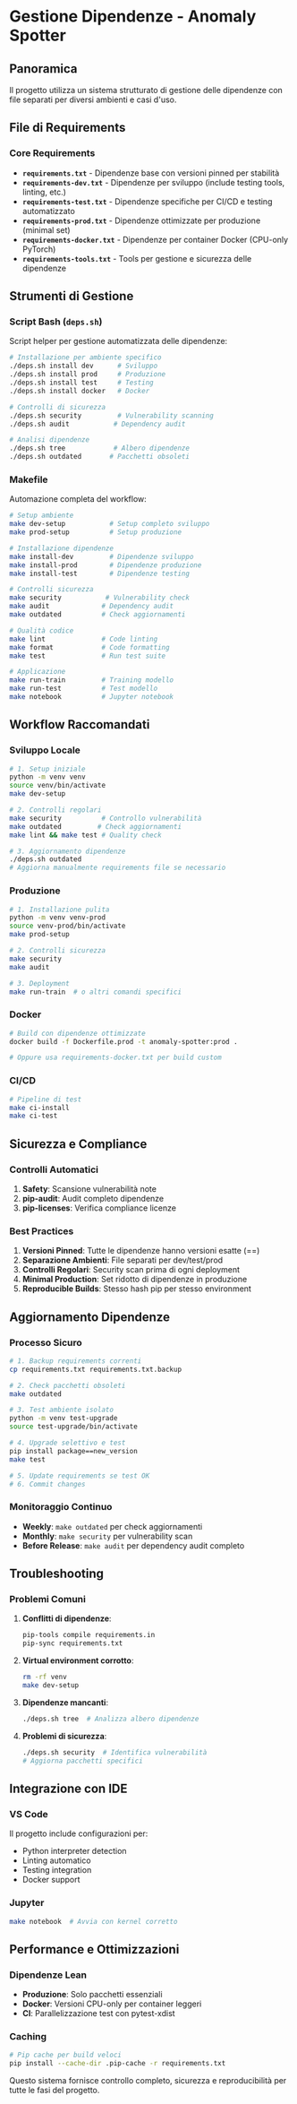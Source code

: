 # Gestione Dipendenze - Anomaly Spotter

## Panoramica

Il progetto utilizza un sistema strutturato di gestione delle dipendenze con file separati per diversi ambienti e casi d'uso.

## File di Requirements

### Core Requirements

- **`requirements.txt`** - Dipendenze base con versioni pinned per stabilità
- **`requirements-dev.txt`** - Dipendenze per sviluppo (include testing tools, linting, etc.)
- **`requirements-test.txt`** - Dipendenze specifiche per CI/CD e testing automatizzato
- **`requirements-prod.txt`** - Dipendenze ottimizzate per produzione (minimal set)
- **`requirements-docker.txt`** - Dipendenze per container Docker (CPU-only PyTorch)
- **`requirements-tools.txt`** - Tools per gestione e sicurezza delle dipendenze

## Strumenti di Gestione

### Script Bash (`deps.sh`)

Script helper per gestione automatizzata delle dipendenze:

```bash
# Installazione per ambiente specifico
./deps.sh install dev      # Sviluppo
./deps.sh install prod     # Produzione
./deps.sh install test     # Testing
./deps.sh install docker   # Docker

# Controlli di sicurezza
./deps.sh security         # Vulnerability scanning
./deps.sh audit           # Dependency audit

# Analisi dipendenze
./deps.sh tree            # Albero dipendenze
./deps.sh outdated       # Pacchetti obsoleti
```

### Makefile

Automazione completa del workflow:

```bash
# Setup ambiente
make dev-setup           # Setup completo sviluppo
make prod-setup          # Setup produzione

# Installazione dipendenze
make install-dev         # Dipendenze sviluppo
make install-prod        # Dipendenze produzione
make install-test        # Dipendenze testing

# Controlli sicurezza
make security           # Vulnerability check
make audit             # Dependency audit
make outdated          # Check aggiornamenti

# Qualità codice
make lint              # Code linting
make format            # Code formatting
make test              # Run test suite

# Applicazione
make run-train         # Training modello
make run-test          # Test modello
make notebook          # Jupyter notebook
```

## Workflow Raccomandati

### Sviluppo Locale

```bash
# 1. Setup iniziale
python -m venv venv
source venv/bin/activate
make dev-setup

# 2. Controlli regolari
make security          # Controllo vulnerabilità
make outdated         # Check aggiornamenti
make lint && make test # Quality check

# 3. Aggiornamento dipendenze
./deps.sh outdated
# Aggiorna manualmente requirements file se necessario
```

### Produzione

```bash
# 1. Installazione pulita
python -m venv venv-prod
source venv-prod/bin/activate
make prod-setup

# 2. Controlli sicurezza
make security
make audit

# 3. Deployment
make run-train  # o altri comandi specifici
```

### Docker

```bash
# Build con dipendenze ottimizzate
docker build -f Dockerfile.prod -t anomaly-spotter:prod .

# Oppure usa requirements-docker.txt per build custom
```

### CI/CD

```bash
# Pipeline di test
make ci-install
make ci-test
```

## Sicurezza e Compliance

### Controlli Automatici

1. **Safety**: Scansione vulnerabilità note
2. **pip-audit**: Audit completo dipendenze
3. **pip-licenses**: Verifica compliance licenze

### Best Practices

1. **Versioni Pinned**: Tutte le dipendenze hanno versioni esatte (==)
2. **Separazione Ambienti**: File separati per dev/test/prod
3. **Controlli Regolari**: Security scan prima di ogni deployment
4. **Minimal Production**: Set ridotto di dipendenze in produzione
5. **Reproducible Builds**: Stesso hash pip per stesso environment

## Aggiornamento Dipendenze

### Processo Sicuro

```bash
# 1. Backup requirements correnti
cp requirements.txt requirements.txt.backup

# 2. Check pacchetti obsoleti
make outdated

# 3. Test ambiente isolato
python -m venv test-upgrade
source test-upgrade/bin/activate

# 4. Upgrade selettivo e test
pip install package==new_version
make test

# 5. Update requirements se test OK
# 6. Commit changes
```

### Monitoraggio Continuo

- **Weekly**: `make outdated` per check aggiornamenti
- **Monthly**: `make security` per vulnerability scan
- **Before Release**: `make audit` per dependency audit completo

## Troubleshooting

### Problemi Comuni

1. **Conflitti di dipendenze**:
   ```bash
   pip-tools compile requirements.in
   pip-sync requirements.txt
   ```

2. **Virtual environment corrotto**:
   ```bash
   rm -rf venv
   make dev-setup
   ```

3. **Dipendenze mancanti**:
   ```bash
   ./deps.sh tree  # Analizza albero dipendenze
   ```

4. **Problemi di sicurezza**:
   ```bash
   ./deps.sh security  # Identifica vulnerabilità
   # Aggiorna pacchetti specifici
   ```

## Integrazione con IDE

### VS Code

Il progetto include configurazioni per:
- Python interpreter detection
- Linting automatico
- Testing integration
- Docker support

### Jupyter

```bash
make notebook  # Avvia con kernel corretto
```

## Performance e Ottimizzazioni

### Dipendenze Lean

- **Produzione**: Solo pacchetti essenziali
- **Docker**: Versioni CPU-only per container leggeri
- **CI**: Parallelizzazione test con pytest-xdist

### Caching

```bash
# Pip cache per build veloci
pip install --cache-dir .pip-cache -r requirements.txt
```

Questo sistema fornisce controllo completo, sicurezza e reproducibilità per tutte le fasi del progetto.
